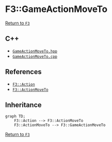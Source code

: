 # F3::GameActionMoveTo

[Return to `F3`](/docs/F3.md)

## C++

- [`GameActionMoveTo.hpp`](/c++/include/GameActionMoveTo.hpp)
- [`GameActionMoveTo.cpp`](/c++/source/GameActionMoveTo.cpp)

## References

- [`F3::Action`](/docs/F3/Action.md)
- [`F3::ActionMoveTo`](/docs/F3/ActionMoveTo.md)

## Inheritance

```mermaid
graph TD;
    F3::Action --> F3::ActionMoveTo
    F3::ActionMoveTo --> F3::GameActionMoveTo
```

[Return to `F3`](/docs/F3.md)
